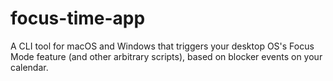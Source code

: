 # focus-time-app
A CLI tool for macOS and Windows that triggers your desktop OS's Focus Mode feature (and other arbitrary scripts), based on blocker events on your calendar.
